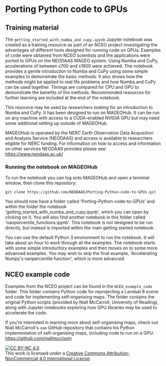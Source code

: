 # Porting Python code to GPUs

## Training material

The `getting_started_with_numba_and_cupy.ipynb` Jupyter notebook was created as a training resource as part of an NCEO project investigating the advantages of different tools designed for running code on GPUs. Examples of code were obtained from NCEO scientists and the applications were ported to GPUs on the NEODAAS MAGEO system. Using Numba and CuPy, accelerations of between x700 and x1800 were achieved. The notebook provides a gentle introduction to Numba and CuPy using some simple examples to demonstrate the basic methods. It also shows how the methods might be applied to real life problems and how Numba and CuPy can be used together. Timings are compared for CPU and GPU to demonstrate the benefits of the methods. Recommended resources for further learning are included at the end of the notebook.

This resource may be used by researchers looking for an introduction to Numba and CuPy. It has been designed to run on MAGEOHub. It can be run on any machine with access to a CUDA-enabled NVIDIA GPU but may need some additional setting up outside of MAGEOHub.

MAGEOHub is operated by the NERC Earth Observation Data Acquisition and Analysis Service (NEODAAS) and access is available to researchers eligible for NERC funding. For information on how to access and information on other services NEODAAS provides please see: https://www.neodaas.ac.uk/


### Running the notebook on MAGEOHub

To run the notebook you can log onto MAGEOHub and open a terminal window, then clone this repository:
```
git clone https://github.com/NEODAAS/Porting-Python-code-to-GPUs.git
```
You should now have a folder called 'Porting-Python-code-to-GPUs' and within the folder the notebook 'getting_started_with_numba_and_cupy.ipynb', which you can open by clicking on it. You will also find another notebook in this folder called 'nanpercentile_functions.ipynb'. This notebook is not designed to be run directly, but instead is imported within the main getting started notebook.

You can use the default Python 3 environment to run the notebook. It will take about an hour to work through all the examples. The notebook starts with some simple introductory examples and then moves on to some more advanced examples. You may wish to skip the final example, 'Accelerating Numpy's nanpercentile function', which is more advanced.


## NCEO example code

Examples from the NCEO project can be found in the `NCEO_example_code` folder. This folder contains Python code for reprojecting a Landsat 8 scene and code for implementing self-organising maps. The folder contains the original Python scripts (provided by Niall McCarroll, University of Reading), along with Jupyter notebooks exploring how GPU libraries may be used to accelerate the code.

If you're interested in learning more about self-organising maps, check out Niall McCarroll's `som` GitHub repository that contains his Python implementation of self-organising maps, including code to run on a GPU: https://github.com/niallmcc/som


[![CC BY-NC 4.0][cc-by-nc-image]][cc-by-nc]<br />This work is licensed under a [Creative Commons Attribution-NonCommercial 4.0 International License][cc-by-nc].

[cc-by-nc]: http://creativecommons.org/licenses/by-nc/4.0/
[cc-by-nc-image]: https://i.creativecommons.org/l/by-nc/4.0/88x31.png